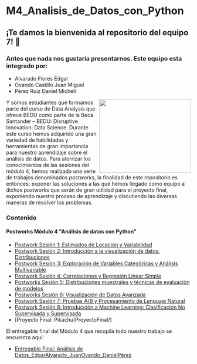 # M4_Analisis_de_Datos_con_Python


## ¡Te damos la bienvenida al repositorio del equipo 7! :cactus:
### Antes que nada nos gustaría presentarnos. Este equipo esta integrado por:

- Alvarado Flores Edgar
- Ovando Castillo Juan Miguel
- Pérez Ruiz Daniel Michell


<img src="https://img.youtube.com/vi/bILE5BEyhdo/maxresdefault.jpg" align="right" height="200" width="250">

Y somos estudiantes que formamos parte del curso de Data Analysis que ofrece BEDU como parte de la Beca Santander – BEDU: Disruptive Innovation: Data Science. Durante este curso hemos adquirido una gran variedad de habilidades y herramientas de gran importancia para nuestro aprendizaje sobre el análisis de datos. Para aterrizar los conocimientos de las sesiones del módulo 4, hemos realizado una serie de trabajos denominados *postworks*, la finalidad de este repositorio es entonces; exponer las soluciones a las que hemos llegado como equipo a dichos postworks que serán de gran utilidad para el proyecto final, exponiendo nuestro proceso de aprendizaje y discutiendo las diversas maneras de resolver los problemas.

### Contenido
#### Postworks Módulo 4 "Análisis de datos con Python"

 - [Postwork Sesión 1: Estimados de Locación y Variabilidad ](Postwork01/) 
 - [Postwork Sesión 2: Introducción a la visualización de datos: Distribuciones](Postwork02/) 
 - [Postwork Sesión 3: Exploración de Variables Categóricas y Análisis Multivariable](Postwork03/)
 - [Postwork Sesión 4: Correlaciones y Regresión Linear Simple](Postwork04/) 
 - [Postworks Sesión 5: Distribuciones muestrales y técnicas de evaluación de modelos](Postwork05) 
 - [Postworks Sesión 6: Visualización de Datos Avanzada](Postwork06) 
 - [Postwork Sesión 7: Pruebas A/B y Procesamiento de Lenguaje Natural](Postwork06/) 
 - [Postwork Sesión 8: Introducción a Machine Learning: Clasificación No Supervisada y Supervisada](Postwork08/)
 - [Proyecto Final: Pikachu(ProyectoFinal/)

El entregable final del Módulo 4 que recopila todo nuestro trabajo se encuentra aquí:
 - [Entregable Final: Análisis de Datos_EdgarAlvarado_JuanOvando_DanielPérez](Entrega_Final_Procesamiento_JuanOvando_DanielPeréz/)
